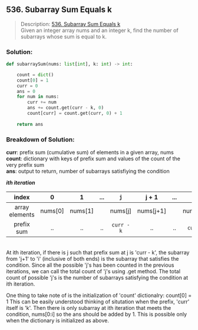 ## 536. Subarray Sum Equals k 

>Description: [536. Subarray Sum Equals k ](https://leetcode.com/problems/subarray-sum-equals-k/description/)\
Given an integer array nums and an integer k, find the number of subarrays whose sum is equal to k.


### Solution: 

```python
def subarraySum(nums: list[int], k: int) -> int:

    count = dict()
    count[0] = 1
    curr = 0 
    ans = 0
    for num in nums:
        curr += num
        ans += count.get(curr - k, 0)
        count[curr] = count.get(curr, 0) + 1 
    
    return ans
```
### Breakdown of Solution:

**curr**: prefix sum (cumulative sum) of elements in a given array, nums\
**count**: dictionary with keys of prefix sum and values of the count of the very prefix sum\
**ans**: output to return, number of subarrays satisfiying the condition

***ith iteration***

| index          | 0       | 1       | ... | `j`       | j + 1     | ... | `i`       | ... | n - 1       |
|:--------------:|:-------:|:-------:|:---:|:-------:|:---------:|:---:|:-------:|:---:|:-------------------:|
| array elements | nums[0] | nums[1] |     | nums[j] | nums[j+1] |     | nums[i] |     | nums[n - 1] |
| prefix sum     | ..      | ..      | ..  | `curr - k`       | ..        | ..  | `curr`    | ..  | sum(nums)   

\
At ith iteration, if there is j such that prefix sum at j is 'curr - k', the subarray from 'j+1' to 'i' (inclusive of both ends) is the subarray that satisfies the condition. Since all the possible 'j's has been counted in the previous iterations, we can call the total count of 'j's using .get method. The total count of possible 'j's is the number of subarrays satisfying the condition at ith iteration.

One thing to take note of is the initialization of 'count' dictionalry: 
  count[0] = 1
This can be easily understood thinking of situtation when the prefix, 'curr' itself is 'k'. Then there is only subarray at ith iteration that meets the condition, nums[0:i] so the ans should be added by 1. This is possible only when the dictionary is initialized as above. 
